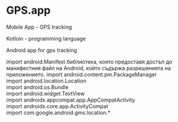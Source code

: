 # GPS.app
Mobile App - GPS tracking

Kotloin - programming language

Android app for gps tracking

import android.Manifest                               библиотека, която предоставя достъп до манифестния файл на Android, който съдържа разрешенията на приложението.
import android.content.pm.PackageManager                    
import android.location.Location                          
import android.os.Bundle                                
import android.widget.TextView                         
import androidx.appcompat.app.AppCompatActivity             
import androidx.core.app.ActivityCompat              
import com.google.android.gms.location.*          
